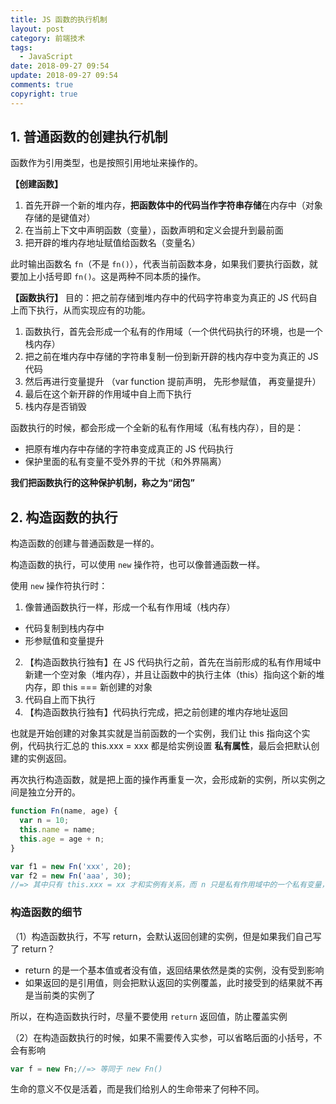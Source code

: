 ```yaml
---
title: JS 函数的执行机制
layout: post
category: 前端技术
tags:
  - JavaScript
date: 2018-09-27 09:54
update: 2018-09-27 09:54
comments: true
copyright: true
---
```


## 1. 普通函数的创建执行机制
函数作为引用类型，也是按照引用地址来操作的。

**【创建函数】**
1. 首先开辟一个新的堆内存，**把函数体中的代码当作字符串存储**在内存中（对象存储的是键值对）
2. 在当前上下文中声明函数（变量），函数声明和定义会提升到最前面
3. 把开辟的堆内存地址赋值给函数名（变量名）

<!-- more -->

此时输出函数名 `fn`（不是 `fn()`），代表当前函数本身，如果我们要执行函数，就要加上小括号即 `fn()`。这是两种不同本质的操作。

**【函数执行】**
目的：把之前存储到堆内存中的代码字符串变为真正的 JS 代码自上而下执行，从而实现应有的功能。
1. 函数执行，首先会形成一个私有的作用域（一个供代码执行的环境，也是一个栈内存）
2. 把之前在堆内存中存储的字符串复制一份到新开辟的栈内存中变为真正的 JS 代码
3. 然后再进行变量提升 （var function 提前声明， 先形参赋值， 再变量提升）
4. 最后在这个新开辟的作用域中自上而下执行
5. 栈内存是否销毁

函数执行的时候，都会形成一个全新的私有作用域（私有栈内存），目的是：
- 把原有堆内存中存储的字符串变成真正的 JS 代码执行
- 保护里面的私有变量不受外界的干扰（和外界隔离）

**我们把函数执行的这种保护机制，称之为“闭包”**

## 2. 构造函数的执行
构造函数的创建与普通函数是一样的。

构造函数的执行，可以使用 `new` 操作符，也可以像普通函数一样。

使用 `new` 操作符执行时：
1. 像普通函数执行一样，形成一个私有作用域（栈内存）
  - 代码复制到栈内存中
  - 形参赋值和变量提升
2. 【构造函数执行独有】在 JS 代码执行之前，首先在当前形成的私有作用域中新建一个空对象（堆内存），并且让函数中的执行主体（this）指向这个新的堆内存，即 this === 新创建的对象
3. 代码自上而下执行
4. 【构造函数执行独有】代码执行完成，把之前创建的堆内存地址返回

也就是开始创建的对象其实就是当前函数的一个实例，我们让 this 指向这个实例，代码执行汇总的 this.xxx = xxx 都是给实例设置 **私有属性**，最后会把默认创建的实例返回。

再次执行构造函数，就是把上面的操作再重复一次，会形成新的实例，所以实例之间是独立分开的。

``` javascript
function Fn(name, age) {
  var n = 10;
  this.name = name;
  this.age = age + n;
}

var f1 = new Fn('xxx', 20);
var f2 = new Fn('aaa', 30);
//=> 其中只有 this.xxx = xx 才和实例有关系，而 n 只是私有作用域中的一个私有变量，不直接影响实例。
```

### 构造函数的细节
（1）构造函数执行，不写 return，会默认返回创建的实例，但是如果我们自己写了 return？
- return 的是一个基本值或者没有值，返回结果依然是类的实例，没有受到影响
- 如果返回的是引用值，则会把默认返回的实例覆盖，此时接受到的结果就不再是当前类的实例了

所以，在构造函数执行时，尽量不要使用 `return` 返回值，防止覆盖实例

（2）在构造函数执行的时候，如果不需要传入实参，可以省略后面的小括号，不会有影响

``` javascript
var f = new Fn;//=> 等同于 new Fn()
```

<Quote>生命的意义不仅是活着，而是我们给别人的生命带来了何种不同。</Quote>
